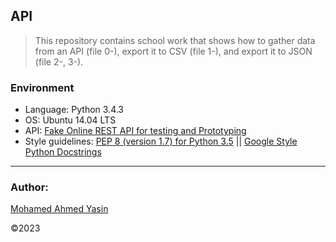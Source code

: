 ## API
> This repository contains school work that shows how to gather data from an API (file 0-), export it to CSV (file 1-), and export it to JSON (file 2-, 3-).


### Environment
* Language: Python 3.4.3
* OS: Ubuntu 14.04 LTS
* API: [Fake Online REST API for testing and Prototyping](https://jsonplaceholder.typicode.com/)
* Style guidelines: [PEP 8 (version 1.7) for Python 3.5](https://www.python.org/dev/peps/pep-0008/) || [Google Style Python Docstrings](http://sphinxcontrib-napoleon.readthedocs.io/en/latest/example_google.html)

---
### Author:

[Mohamed Ahmed Yasin](https://github.com/mohamedayasin)

©2023
